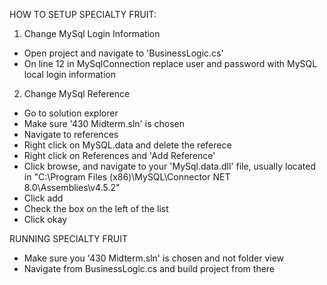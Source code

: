 HOW TO SETUP SPECIALTY FRUIT: 

1) Change MySql Login Information
- Open project and navigate to 'BusinessLogic.cs'
- On line 12 in MySqlConnection replace user and password with MySQL local login information

2) Change MySql Reference
- Go to solution explorer
- Make sure '430 Midterm.sln' is chosen
- Navigate to references
- Right click on MySQL.data and delete the referece
- Right click on References and 'Add Reference'
- Click browse, and navigate to your 'MySql.data.dll' file, usually located in
"C:\Program Files (x86)\MySQL\Connector NET 8.0\Assemblies\v4.5.2"
- Click add
- Check the box on the left of the list
- Click okay

RUNNING SPECIALTY FRUIT
- Make sure you '430 Midterm.sln' is chosen and not folder view
- Navigate from BusinessLogic.cs and build project from there
